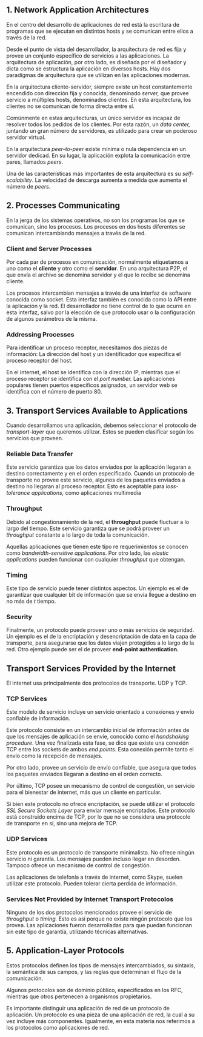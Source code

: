 ## 1. Network Application Architectures

En el centro del desarrollo de aplicaciones de red está la escritura de programas que se ejecutan en distintos hosts y se comunican entre ellos a través de la red.

Desde el punto de vista del desarrollador, la arquitectura de red es fija y provee un conjunto específico de servicios a las aplicaciones. La arquitectura de aplicación, por otro lado, es diseñada por el diseñador y dicta como se estructura la aplicación en diversos hosts. Hay dos paradigmas de arquitectura que se utilizan en las aplicaciones modernas.

En la arquitectura cliente-servidor, siempre existe un host constantemente encendido con dirección fija y conocida, denominado *server,* que provee servicio a múltiples hosts, denominados clientes. En esta arquitectura, los clientes no se comunican de forma directa entre sí.

Comúnmente en estas arquitecturas, un único servidor es incapaz de resolver todos los pedidos de los clientes. Por esta razón, un *data center,* juntando un gran número de servidores, es utilizado para crear un poderoso servidor virtual.

En la arquitectura *peer-to-peer* existe mínima o nula dependencia en un servidor dedicad. En su lugar, la aplicación explota la comunicación entre pares, llamados *peers*.

Una de las características más importantes de esta arquitectura es su *self-scalability*. La velocidad de descarga aumenta a medida que aumenta el número de *peers.*

## 2. Processes Communicating

En la jerga de los sistemas operativos, no son los programas los que se comunican, sino los procesos. Los procesos en dos hosts diferentes se comunican intercambiando mensajes a través de la red.

### Client and Server Processes

Por cada par de procesos en comunicación, normalmente etiquetamos a uno como el **cliente** y otro como el **servidor**. En una arquitectura P2P, el que envía el archivo se denomina servidor y el que lo recibe se denomina cliente.

Los procesos intercambian mensajes a través de una interfaz de software conocida como socket. Esta interfaz también es conocida como la API entre la aplicación y la red. El desarrollador no tiene control de lo que ocurre en esta interfaz, salvo por la elección de que protocolo usar o la configuración de algunos parámetros de la misma.

### Addressing Processes

Para identificar un proceso receptor, necesitamos dos piezas de información: La dirección del host y un identificador que especifica el proceso receptor del host.

En el internet, el host se identifica con la dirección IP, mientras que el proceso receptor se identifica con el *port number.* Las aplicaciones populares tienen puertos específicos asignados, un servidor web se identifica con el número de puerto 80.

## 3. Transport Services Available to Applications

Cuando desarrollamos una aplicación, debemos seleccionar el protocolo de *transport-layer* que queremos utilizar. Estos se pueden clasificar según los servicios que proveen.

### Reliable Data Transfer

Este servicio garantiza que los datos enviados por la aplicación llegaran a destino correctamente y en el orden especificado. Cuando un protocolo de transporte no provee este servicio, algunos de los paquetes enviados a destino no llegaran al proceso receptor. Esto es aceptable para *loss-tolerance applications,* como aplicaciones multimedia

### Throughput

Debido al congestionamiento de la red, el **throughput** puede fluctuar a lo largo del tiempo. Este servicio garantiza que se podrá proveer un *throughput* constante a lo largo de toda la comunicación.

Aquellas aplicaciones que tienen este tipo re requerimientos se conocen como *bandwidth-sensitive applications*. Por otro lado, las *elastic applications* pueden funcionar con cualquier *throughput* que obtengan.

### Timing

Este tipo de servicio puede tener distintos aspectos. Un ejemplo es el de garantizar que cualquier bit de información que se envía llegue a destino en no más de $t$ tiempo.

### Security

Finalmente, un protocolo puede proveer uno o más servicios de seguridad. Un ejemplo es el de la encriptación y desencriptación de data en la capa de transporte, para asegurarse que los datos viajen protegidos a lo largo de la red. Otro ejemplo puede ser el de proveer **end-point authentication.**

## Transport Services Provided by the Internet

El internet usa principalmente dos protocolos de transporte. UDP y TCP.

### TCP Services

Este modelo de servicio incluye un servicio orientado a conexiones y envío confiable de información.

Este protocolo consiste en un intercambio inicial de información antes de que los mensajes de aplicación se envíe, conocido como el *handshaking procedure*. Una vez finalizada esta fase, se dice que existe una conexión TCP entre los sockets de ambos *end points*. Esta conexión permite tanto el envío como la recepción de mensajes.

Por otro lado, provee un servicio de envío confiable, que asegura que todos los paquetes enviados llegaran a destino en el orden correcto.

Por último, TCP posee un mecanismo de control de congestión, un servicio para el bienestar de internet, más que un cliente en particular.

Si bien este protocolo no ofrece encriptación, se puede utilizar el protocolo *SSL Secure Sockets Layer* para enviar mensaje encriptados. Este protocolo está construido encima de TCP, por lo que no se considera una protocolo de transporte en sí, sino una mejora de TCP.

### UDP Services

Este protocolo es un protocolo de transporte minimalista. No ofrece ningún servicio ni garantía. Los mensajes pueden incluso llegar en desorden. Tampoco ofrece un mecanismo de control de congestión.

Las aplicaciones de telefonía a través de internet, como Skype, suelen utilizar este protocolo. Pueden tolerar cierta perdida de información.

### Services Not Provided by Internet Transport Protocolos

Ninguno de los dos protocolos mencionados provee el servicio de *throughput* o *timing.* Esto es así porque no existe ningún protocolo que los provea. Las aplicaciones fueron desarrolladas para que puedan funcionan sin este tipo de garantía, utilizando técnicas alternativas.

## 5. Application-Layer Protocols

Estos protocolos definen los tipos de mensajes intercambiados, su sintaxis, la semántica de sus campos, y las reglas que determinan el flujo de la comunicación.

Algunos protocolos son de dominio público, especificados en los RFC, mientras que otros pertenecen a organismos propietarios.

Es importante distinguir una aplicación de red de un protocolo de aplicación. Un protocolo es una pieza de una aplicación de red, la cual a su vez incluye más componentes. Igualmente, en esta materia nos referimos a los protocolos como aplicaciones de red.
